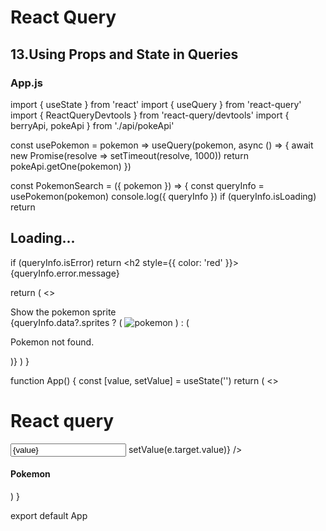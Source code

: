 # React Query

## 13.Using Props and State in Queries

### App.js

import { useState } from 'react'
import { useQuery } from 'react-query'
import { ReactQueryDevtools } from 'react-query/devtools'
import { berryApi, pokeApi } from './api/pokeApi'

const usePokemon = pokemon =>
useQuery(pokemon, async () => {
await new Promise(resolve => setTimeout(resolve, 1000))
return pokeApi.getOne(pokemon)
})

const PokemonSearch = ({ pokemon }) => {
const queryInfo = usePokemon(pokemon)
console.log({ queryInfo })
if (queryInfo.isLoading) return <h2>Loading...</h2>
if (queryInfo.isError)
return <h2 style={{ color: 'red' }}>{queryInfo.error.message}</h2>

return (
<>
<div>Show the pokemon sprite</div>
{queryInfo.data?.sprites ? (
<img src={queryInfo.data?.sprites?.front_default} alt='pokemon' />
) : (
<p>Pokemon not found.</p>
)}
</>
)
}

function App() {
const [value, setValue] = useState('')
return (
<>
<h1>React query</h1>
<input
type='text'
value={value}
onChange={e => setValue(e.target.value)}
/>
<h4 style={{ color: 'blue' }}>Pokemon</h4>
<PokemonSearch pokemon={value} />
<ReactQueryDevtools />
</>
)
}

export default App
